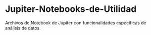 # Jupiter-Notebooks-de-Utilidad
Archivos de Notebook de Jupiter con funcionalidades específicas de análisis de datos.

